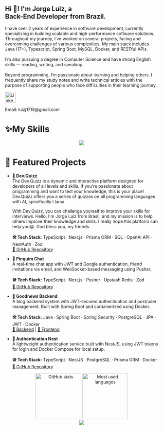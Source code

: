 <h2 align="left">Hi 👋! I'm Jorge Luiz, a <br>Back-End Developer from Brazil.</h2>

<p align="left">
  I have over 2 years of experience in software development, currently specializing in building scalable and high-performance software solutions. 
  Throughout my journey, I’ve worked on several projects, facing and overcoming challenges of various complexities. 
  My main stack includes Java (17+), Typescript, Spring Boot, MySQL, Docker, and RESTful APIs. <br><br>
  I’m also pursuing a degree in Computer Science and have strong English skills — reading, writing, and speaking. <br><br>
  Beyond programming, I’m passionate about learning and helping others. I frequently share my study notes and write technical articles 
  with the purpose of supporting people who face difficulties in their learning journey.
</p>

<div align="left"> 
  <a href="https://www.linkedin.com/in/jorge-andradesouza/" target="_blank"> 
    <img src="https://img.shields.io/static/v1?message=LinkedIn&logo=linkedin&label=&color=0077B5&logoColor=white&labelColor=&style=for-the-badge" height="35" alt="LinkedIn logo" /> 
  </a> 
  <p>Email: luizj1718@gmail.com</p> 
</div>

</div> <h1 align="left">✨My Skills</h1> <div align="center"> <a href="https://skillicons.dev"> <img src="https://skillicons.dev/icons?i=java,spring,docker,mysql,mongodb,postgres,typescript,javascript,nodejs,express,nest,git,vscode,next,tailwind,github,postman,vercel" /> </a> </div>

<h1 align="left">🧠 Featured Projects</h1>

<ul>
  <li>
    <p align="left">
      <strong>🚀 Dev.Quizz</strong><br>
  The Dev.Quizz is a dynamic and interactive platform designed for developers of all levels and skills. If you're passionate about programming and want to test your knowledge, this is your place! Dev.Quizz offers you a series of quizzes on all programming languages with AI, specifically Llama.

With Dev.Quizz, you can challenge yourself to improve your skills for interviews. Hello, I'm Jorge Luiz from Brasil, and my mission is to help others improve their knowledge and skills. I really hope this platform can help you😁. God bless you, my friends.
<br><br>
      <strong>🛠 Tech Stack:</strong> TypeScript · Next.js · Prisma ORM · SQL · OpenAI API · NextAuth · Zod<br>
      <a href="https://github.com/JorgeluizAndrade/dev.quizz" target="_blank">🔗 GitHub Repository</a>
    </p>
  </li>

  <li>
    <p align="left">
      <strong>💬 Pinguim Chat</strong><br>
      A real-time chat app with JWT and Google authentication, friend invitations via email, and WebSocket-based messaging using Pusher.<br><br>
      <strong>🛠 Tech Stack:</strong> TypeScript · Next.js · Pusher · Upstash Redis · Zod<br>
      <a href="https://github.com/JorgeluizAndrade/Pinguim-chat" target="_blank">🔗 GitHub Repository</a>
    </p>
  </li>

  <li>
    <p align="left">
      <strong>📰 Goodnews Backend</strong><br>
      A blog backend system with JWT-secured authentication and post/user management. Built with Spring Boot and containerized using Docker.<br><br>
      <strong>🛠 Tech Stack:</strong> Java · Spring Boot · Spring Security · PostgreSQL · JPA · JWT · Docker<br>
      <a href="https://github.com/JorgeluizAndrade/Goodnews-Backend" target="_blank">🔗 Backend</a> |
      <a href="https://github.com/JorgeluizAndrade/Frontend-Goodnews" target="_blank">🔗 Frontend</a>
    </p>
  </li>

  <li>
    <p align="left">
      <strong>🔐 Authentication Nest</strong><br>
      A lightweight authentication service built with NestJS, using JWT tokens for login and Docker Compose for local setup.<br><br>
      <strong>🛠 Tech Stack:</strong> TypeScript · NestJS · PostgreSQL · Prisma ORM · Docker<br>
      <a href="https://github.com/JorgeluizAndrade/authentication-nestjs" target="_blank">🔗 GitHub Repository</a>
    </p>
  </li>
</ul>

<div align="center"> <img src="https://github-readme-stats.vercel.app/api?username=JorgeluizAndrade&hide_title=false&hide_rank=false&show_icons=true&include_all_commits=true&count_private=true&disable_animations=false&theme=dracula&locale=en&hide_border=false" height="150" alt="GitHub stats" /> <img src="https://github-readme-stats.vercel.app/api/top-langs?username=JorgeluizAndrade&locale=en&hide_title=false&layout=compact&card_width=320&langs_count=5&theme=dracula&hide_border=false" height="150" alt="Most used languages" /> </div>
<div align="center"> <img src="https://github-profile-trophy.vercel.app/?username=JorgeluizAndrade&row=1&column=6&theme=dracula&margin-w=15&margin-h=15" /> </div>
